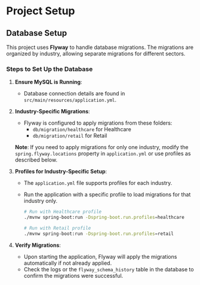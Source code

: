 # Project Setup

## Database Setup
This project uses **Flyway** to handle database migrations. The migrations are organized by industry, allowing separate migrations for different sectors.

### Steps to Set Up the Database
1. **Ensure MySQL is Running**:
   - Database connection details are found in `src/main/resources/application.yml`.

2. **Industry-Specific Migrations**:
   - Flyway is configured to apply migrations from these folders:
     - `db/migration/healthcare` for Healthcare
     - `db/migration/retail` for Retail


   **Note**: If you need to apply migrations for only one industry, modify the `spring.flyway.locations` property in `application.yml` or use profiles as described below.

3. **Profiles for Industry-Specific Setup**:
   - The `application.yml` file supports profiles for each industry.
   - Run the application with a specific profile to load migrations for that industry only.

     ```bash
     # Run with Healthcare profile
     ./mvnw spring-boot:run -Dspring-boot.run.profiles=healthcare

     # Run with Retail profile
     ./mvnw spring-boot:run -Dspring-boot.run.profiles=retail
     ```

4. **Verify Migrations**:
   - Upon starting the application, Flyway will apply the migrations automatically if not already applied.
   - Check the logs or the `flyway_schema_history` table in the database to confirm the migrations were successful.
